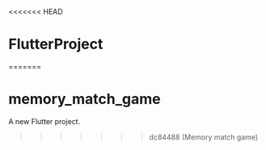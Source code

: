 <<<<<<< HEAD
# FlutterProject
=======
# memory_match_game

A new Flutter project.
>>>>>>> dc84488 (Memory match game)
